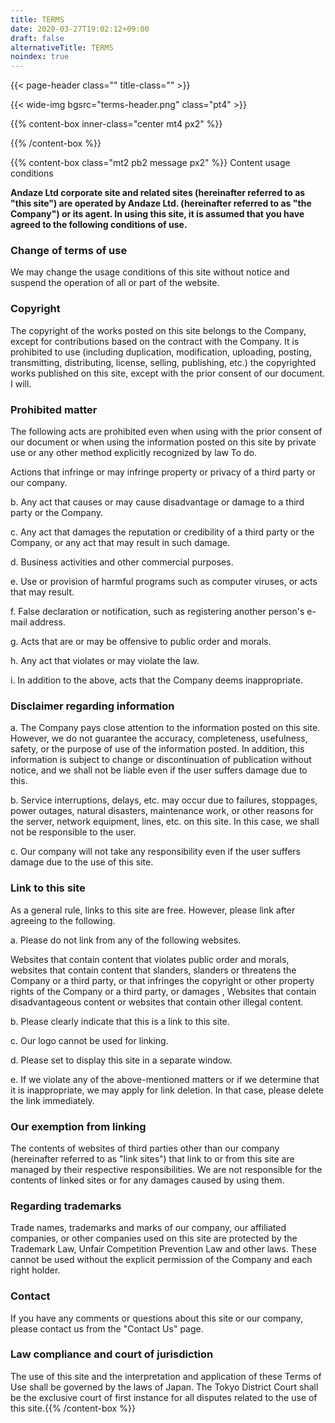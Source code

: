 ```yaml
---
title: TERMS
date: 2020-03-27T19:02:12+09:00
draft: false
alternativeTitle: TERMS
noindex: true
---
```


{{< page-header class="" title-class="" >}}

{{< wide-img bgsrc="terms-header.png" class="pt4" >}}

{{% content-box inner-class="center mt4 px2" %}}

{{% /content-box %}}

{{% content-box class="mt2 pb2 message px2" %}}
Content usage conditions

**Andaze Ltd corporate site and related sites (hereinafter referred to as "this site") are operated by Andaze Ltd. (hereinafter referred to as "the Company") or its agent. In using this site, it is assumed that you have agreed to the following conditions of use.**

### Change of terms of use

We may change the usage conditions of this site without notice and suspend the operation of all or part of the website.

### Copyright

The copyright of the works posted on this site belongs to the Company, except for contributions based on the contract with the Company. It is prohibited to use (including duplication, modification, uploading, posting, transmitting, distributing, license, selling, publishing, etc.) the copyrighted works published on this site, except with the prior consent of our document. I will.

### Prohibited matter

The following acts are prohibited even when using with the prior consent of our document or when using the information posted on this site by private use or any other method explicitly recognized by law To do.

Actions that infringe or may infringe property or privacy of a third party or our company.

b. Any act that causes or may cause disadvantage or damage to a third party or the Company.

c. Any act that damages the reputation or credibility of a third party or the Company, or any act that may result in such damage.

d. Business activities and other commercial purposes.

e. Use or provision of harmful programs such as computer viruses, or acts that may result.

f. False declaration or notification, such as registering another person's e-mail address.

g. Acts that are or may be offensive to public order and morals.

h. Any act that violates or may violate the law.

i. In addition to the above, acts that the Company deems inappropriate.

### Disclaimer regarding information

a. The Company pays close attention to the information posted on this site. However, we do not guarantee the accuracy, completeness, usefulness, safety, or the purpose of use of the information posted. In addition, this information is subject to change or discontinuation of publication without notice, and we shall not be liable even if the user suffers damage due to this.

b. Service interruptions, delays, etc. may occur due to failures, stoppages, power outages, natural disasters, maintenance work, or other reasons for the server, network equipment, lines, etc. on this site. In this case, we shall not be responsible to the user.

c. Our company will not take any responsibility even if the user suffers damage due to the use of this site.

### Link to this site

As a general rule, links to this site are free. However, please link after agreeing to the following.

a. Please do not link from any of the following websites.

Websites that contain content that violates public order and morals, websites that contain content that slanders, slanders or threatens the Company or a third party, or that infringes the copyright or other property rights of the Company or a third party, or damages , Websites that contain disadvantageous content or websites that contain other illegal content.

b. Please clearly indicate that this is a link to this site.

c. Our logo cannot be used for linking.

d. Please set to display this site in a separate window.

e. If we violate any of the above-mentioned matters or if we determine that it is inappropriate, we may apply for link deletion. In that case, please delete the link immediately.

### Our exemption from linking

The contents of websites of third parties other than our company (hereinafter referred to as "link sites") that link to or from this site are managed by their respective responsibilities. We are not responsible for the contents of linked sites or for any damages caused by using them.

### Regarding trademarks

Trade names, trademarks and marks of our company, our affiliated companies, or other companies used on this site are protected by the Trademark Law, Unfair Competition Prevention Law and other laws. These cannot be used without the explicit permission of the Company and each right holder.

### Contact

If you have any comments or questions about this site or our company, please contact us from the "Contact Us" page.

### Law compliance and court of jurisdiction

The use of this site and the interpretation and application of these Terms of Use shall be governed by the laws of Japan. The Tokyo District Court shall be the exclusive court of first instance for all disputes related to the use of this site.{{% /content-box %}}
